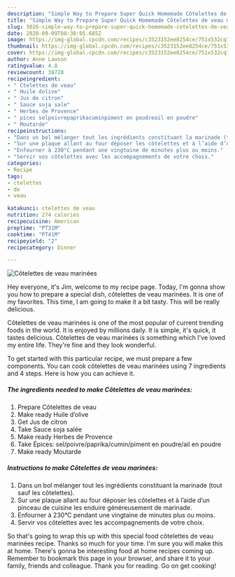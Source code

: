 ```yaml
---
description: "Simple Way to Prepare Super Quick Homemade Côtelettes de veau marinées"
title: "Simple Way to Prepare Super Quick Homemade Côtelettes de veau marinées"
slug: 3026-simple-way-to-prepare-super-quick-homemade-cotelettes-de-veau-marinees
date: 2020-09-09T08:38:05.685Z
image: https://img-global.cpcdn.com/recipes/c3523152ee8254ce/751x532cq70/cotelettes-de-veau-marinees-photo-principale-de-la-recette.jpg
thumbnail: https://img-global.cpcdn.com/recipes/c3523152ee8254ce/751x532cq70/cotelettes-de-veau-marinees-photo-principale-de-la-recette.jpg
cover: https://img-global.cpcdn.com/recipes/c3523152ee8254ce/751x532cq70/cotelettes-de-veau-marinees-photo-principale-de-la-recette.jpg
author: Anne Lawson
ratingvalue: 4.8
reviewcount: 38728
recipeingredient:
- " Ctelettes de veau"
- " Huile dolive"
- " Jus de citron"
- " Sauce soja sale"
- " Herbes de Provence"
- " pices selpoivrepaprikacuminpiment en poudreail en poudre"
- " Moutarde"
recipeinstructions:
- "Dans un bol mélanger tout les ingrédients constituant la marinade (tout sauf les côtelettes)."
- "Sur une plaque allant au four déposer les côtelettes et à l’aide d’un pinceau de cuisine les enduire généreusement de marinade."
- "Enfourner à 230°C pendant une vingtaine de minutes plus ou moins."
- "Servir vos côtelettes avec les accompagnements de votre choix."
categories:
- Recipe
tags:
- ctelettes
- de
- veau

katakunci: ctelettes de veau 
nutrition: 274 calories
recipecuisine: American
preptime: "PT31M"
cooktime: "PT41M"
recipeyield: "2"
recipecategory: Dinner

---
```



![Côtelettes de veau marinées](https://img-global.cpcdn.com/recipes/c3523152ee8254ce/751x532cq70/cotelettes-de-veau-marinees-photo-principale-de-la-recette.jpg)

Hey everyone, it's Jim, welcome to my recipe page. Today, I'm gonna show you how to prepare a special dish, côtelettes de veau marinées. It is one of my favorites. This time, I am going to make it a bit tasty. This will be really delicious.



Côtelettes de veau marinées is one of the most popular of current trending foods in the world. It is enjoyed by millions daily. It is simple, it's quick, it tastes delicious. Côtelettes de veau marinées is something which I've loved my entire life. They're fine and they look wonderful.


To get started with this particular recipe, we must prepare a few components. You can cook côtelettes de veau marinées using 7 ingredients and 4 steps. Here is how you can achieve it.

<!--inarticleads1-->

##### The ingredients needed to make Côtelettes de veau marinées:

1. Prepare  Côtelettes de veau
1. Make ready  Huile d’olive
1. Get  Jus de citron
1. Take  Sauce soja salée
1. Make ready  Herbes de Provence
1. Take  Épices: sel/poivre/paprika/cumin/piment en poudre/ail en poudre
1. Make ready  Moutarde




<!--inarticleads2-->

##### Instructions to make Côtelettes de veau marinées:

1. Dans un bol mélanger tout les ingrédients constituant la marinade (tout sauf les côtelettes).
1. Sur une plaque allant au four déposer les côtelettes et à l’aide d’un pinceau de cuisine les enduire généreusement de marinade.
1. Enfourner à 230°C pendant une vingtaine de minutes plus ou moins.
1. Servir vos côtelettes avec les accompagnements de votre choix.




So that's going to wrap this up with this special food côtelettes de veau marinées recipe. Thanks so much for your time. I'm sure you will make this at home. There's gonna be interesting food at home recipes coming up. Remember to bookmark this page in your browser, and share it to your family, friends and colleague. Thank you for reading. Go on get cooking!
